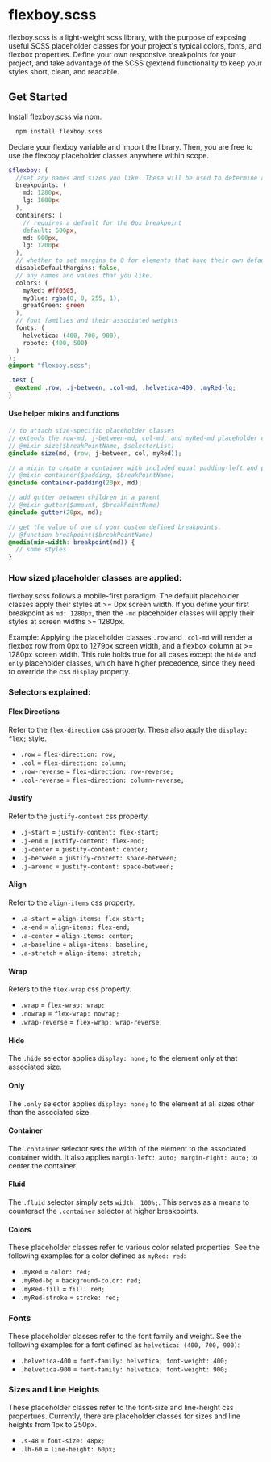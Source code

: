 # flexboy.scss
flexboy.scss is a light-weight scss library, with the purpose of exposing useful SCSS placeholder classes for your project's typical colors, fonts, and flexbox properties. Define your own responsive breakpoints for your project, and take advantage of the SCSS @extend functionality to keep your styles short, clean, and readable.

## Get Started
Install flexboy.scss via npm.
```sh
  npm install flexboy.scss
```

Declare your flexboy variable and import the library. Then, you are free to use the flexboy placeholder classes anywhere within scope.
```scss
$flexboy: ( 
  //set any names and sizes you like. These will be used to determine at what screen width to apply styles, as well as the the names of the placeholder classes.
  breakpoints: (
    md: 1280px,
    lg: 1600px
  ),
  containers: (
    // requires a default for the 0px breakpoint
    default: 600px,
    md: 900px,
    lg: 1200px
  ),
  // whether to set margins to 0 for elements that have their own default margins (h1, h2, p, etc.) (defaults to false)
  disableDefaultMargins: false,
  // any names and values that you like.
  colors: (
    myRed: #ff0505,
    myBlue: rgba(0, 0, 255, 1),
    greatGreen: green
  ), 
  // font families and their associated weights
  fonts: (
    helvetica: (400, 700, 900), 
    roboto: (400, 500)
  )
);
@import "flexboy.scss";

.test {
  @extend .row, .j-between, .col-md, .helvetica-400, .myRed-lg;
}
```
#### Use helper mixins and functions
```scss
// to attach size-specific placeholder classes
// extends the row-md, j-between-md, col-md, and myRed-md placeholder classes.
// @mixin size($breakPointName, $selectorList)
@include size(md, (row, j-between, col, myRed));

// a mixin to create a container with included equal padding-left and padding-right
// @mixin container($padding, $breakPointName)
@include container-padding(20px, md);

// add gutter between children in a parent
// @mixin gutter($amount, $breakPointName)
@include gutter(20px, md);

// get the value of one of your custom defined breakpoints.
// @function breakpoint($breakPointName)
@media(min-width: breakpoint(md)) {
  // some styles
}

```
### How sized placeholder classes are applied:
flexboy.scss follows a mobile-first paradigm. The default placeholder classes apply their styles at >= 0px screen width. If you define your first breakpoint as `md: 1280px`, then the `-md` placeholder classes will apply their styles at screen widths >= 1280px.

Example: Applying the placeholder classes `.row` and `.col-md` will render a flexbox row from 0px to 1279px screen width, and a flexbox column at >= 1280px screen width. This rule holds true for all cases except the `hide` and `only` placeholder classes, which have higher precedence, since they need to override the css `display` property.

### Selectors explained:
#### Flex Directions
Refer to the `flex-direction` css property. These also apply the `display: flex;` style.
* `.row` = `flex-direction: row;`
* `.col` = `flex-direction: column;`
* `.row-reverse` = `flex-direction: row-reverse;`
* `.col-reverse` = `flex-direction: column-reverse;`
#### Justify
Refer to the `justify-content` css property.
* `.j-start` = `justify-content: flex-start;`
* `.j-end` = `justify-content: flex-end;`
* `.j-center` = `justify-content: center;`
* `.j-between` = `justify-content: space-between;`
* `.j-around` = `justify-content: space-between;`
#### Align
Refer to the `align-items` css property.
* `.a-start` = `align-items: flex-start;`
* `.a-end` = `align-items: flex-end;`
* `.a-center` = `align-items: center;`
* `.a-baseline` = `align-items: baseline;`
* `.a-stretch` = `align-items: stretch;`
#### Wrap
Refers to the `flex-wrap` css property.
* `.wrap` = `flex-wrap: wrap;`
* `.nowrap` = `flex-wrap: nowrap;`
* `.wrap-reverse` = `flex-wrap: wrap-reverse;`
#### Hide
The `.hide` selector applies `display: none;` to the element only at that associated size.
#### Only
The `.only` selector applies `display: none;` to the element at all sizes other than the associated size.
#### Container
The `.container` selector sets the width of the element to the associated container width. It also applies `margin-left: auto; margin-right: auto;` to center the container.
#### Fluid
The `.fluid` selector simply sets `width: 100%;`. This serves as a means to counteract the `.container` selector at higher breakpoints.
#### Colors
These placeholder classes refer to various color related properties. See the following examples for a color defined as `myRed: red`:
* `.myRed` = `color: red;`
* `.myRed-bg` = `background-color: red;`
* `.myRed-fill` = `fill: red;`
* `.myRed-stroke` = `stroke: red;`
### Fonts
These placeholder classes refer to the font family and weight. See the following examples for a font defined as `helvetica: (400, 700, 900)`:
* `.helvetica-400` = `font-family: helvetica; font-weight: 400;`
* `.helvetica-900` = `font-family: helvetica; font-weight: 900;`
### Sizes and Line Heights
These placeholder classes refer to the font-size and line-height css propertues. Currently, there are placeholder classes for sizes and line heights from 1px to 250px.
* `.s-48` = `font-size: 48px;`
* `.lh-60` = `line-height: 60px;`
